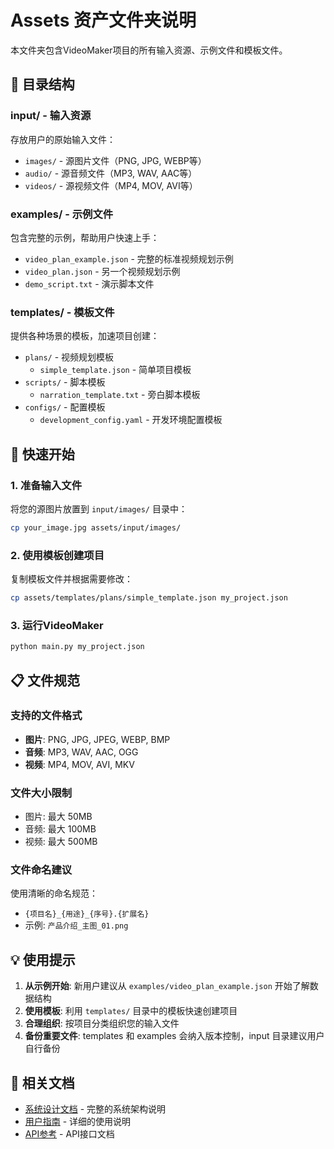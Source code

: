 # Assets 资产文件夹说明

本文件夹包含VideoMaker项目的所有输入资源、示例文件和模板文件。

## 📁 目录结构

### input/ - 输入资源
存放用户的原始输入文件：
- `images/` - 源图片文件（PNG, JPG, WEBP等）
- `audio/` - 源音频文件（MP3, WAV, AAC等）  
- `videos/` - 源视频文件（MP4, MOV, AVI等）

### examples/ - 示例文件
包含完整的示例，帮助用户快速上手：
- `video_plan_example.json` - 完整的标准视频规划示例
- `video_plan.json` - 另一个视频规划示例
- `demo_script.txt` - 演示脚本文件

### templates/ - 模板文件
提供各种场景的模板，加速项目创建：
- `plans/` - 视频规划模板
  - `simple_template.json` - 简单项目模板
- `scripts/` - 脚本模板
  - `narration_template.txt` - 旁白脚本模板
- `configs/` - 配置模板
  - `development_config.yaml` - 开发环境配置模板

## 🚀 快速开始

### 1. 准备输入文件
将您的源图片放置到 `input/images/` 目录中：
```bash
cp your_image.jpg assets/input/images/
```

### 2. 使用模板创建项目
复制模板文件并根据需要修改：
```bash
cp assets/templates/plans/simple_template.json my_project.json
```

### 3. 运行VideoMaker
```bash
python main.py my_project.json
```

## 📋 文件规范

### 支持的文件格式
- **图片**: PNG, JPG, JPEG, WEBP, BMP
- **音频**: MP3, WAV, AAC, OGG
- **视频**: MP4, MOV, AVI, MKV

### 文件大小限制
- 图片: 最大 50MB
- 音频: 最大 100MB  
- 视频: 最大 500MB

### 文件命名建议
使用清晰的命名规范：
- `{项目名}_{用途}_{序号}.{扩展名}`
- 示例: `产品介绍_主图_01.png`

## 💡 使用提示

1. **从示例开始**: 新用户建议从 `examples/video_plan_example.json` 开始了解数据结构
2. **使用模板**: 利用 `templates/` 目录中的模板快速创建项目
3. **合理组织**: 按项目分类组织您的输入文件
4. **备份重要文件**: templates 和 examples 会纳入版本控制，input 目录建议用户自行备份

## 🔗 相关文档

- [系统设计文档](../docs/system_design.md) - 完整的系统架构说明
- [用户指南](../README.md) - 详细的使用说明
- [API参考](../docs/api_reference.md) - API接口文档 